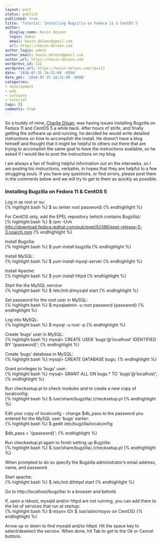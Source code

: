 ```yaml
---
layout: post
status: publish
published: true
title: 'Tutorial: Installing Bugzilla on Fedora 11 & CentOS 5'
author:
  display_name: Kevin deLeon
  login: admin
  email: kevin.deleon@gmail.com
  url: https://kevin-deleon.com
author_login: admin
author_email: kevin.deleon@gmail.com
author_url: https://kevin-deleon.com
wordpress_id: 111
wordpress_url: https://kevin-deleon.com/?p=111
date: '2010-07-25 14:31:09 -0500'
date_gmt: '2010-07-25 18:31:09 -0500'
categories:
- development
- web
- software
- tutorial
tags: []
comments: true
---
```

So a buddy of mine, <a href="http://www.linkedin.com/pub/charles-glisan/">Charlie Glisan</a>, was having issues installing Bugzilla on Fedora 11 and CentOS 5 a while back. After hours of strife, and finally getting the software up and running, he decided he would write detailed instructions on how to accomplish the install. He doesn&rsquo;t have a blog himself and thought that it might be helpful to others out there that are trying to accomplish the same goal to have the instructions available, so he asked if I would like to post the instructions on my blog.

I am always a fan of finding helpful information out on the interwebs, so I am posting his instructions, verbatim, in hopes that they are helpful to a few struggling souls. If you have any questions, or find errors, please post them in the comments below and we will try to get to them as quickly as possible.

### Installing Bugzilla on Fedora 11 &amp; CentOS 5

Log in as root or su:  
{% highlight bash %}
$ su
(enter root password)
{% endhighlight %}

For CentOS only, add the EPEL repository (which contains Bugzilla):  
{% highlight bash %}
$ rpm -Uvh http://download.fedora.redhat.com/pub/epel/5/i386/epel-release-5-3.noarch.rpm
{% endhighlight %}

Install Bugzilla:  
{% highlight bash %}
$ yum install bugzilla
{% endhighlight %}

Install MySQL:  
{% highlight bash %}
$ yum install mysql-server
{% endhighlight %}

Install Apache:  
{% highlight bash %}
$ yum install httpd
{% endhighlight %}

Start the the MySQL service:  
{% highlight bash %}
$ /etc/init.d/mysqld start
{% endhighlight %}

Set password for the root user in MySQL:  
{% highlight bash %}
$ mysqladmin -u root password {password}
{% endhighlight %}

Log into MySQL:  
{% highlight bash %}
$ mysql -u root -p
{% endhighlight %}

Create &lsquo;bugs&rsquo; user in MySQL:  
{% highlight bash %}
mysql> CREATE USER 'bugs'@'localhost' IDENTIFIED BY '{password}';
{% endhighlight %}

Create &lsquo;bugs&rsquo; database in MySQL:  
{% highlight bash %}
mysql> CREATE DATABASE bugs;
{% endhighlight %}

Grant privileges to &lsquo;bugs&rsquo; user:  
{% highlight bash %}
mysql> GRANT ALL ON bugs.* TO 'bugs'@'localhost';
{% endhighlight %}

Run checksetup.pl to check modules and to create a new copy of localconfig:  
{% highlight bash %}
$ /usr/share/bugzilla/./checksetup.pl
{% endhighlight %}

Edit your copy of localconfg - change $db_pass to the password you entered for the MySQL user &lsquo;bugs&rsquo; earlier:  
{% highlight bash %}
$ gedit /etc/bugzilla/localconfig

$db_pass = '{password}';
{% endhighlight %}

Run checksetup.pl again to finish setting up Bugzilla:  
{% highlight bash %}
$ /usr/share/bugzilla/./checksetup.pl
{% endhighlight %}

When prompted to do so specify the Bugzilla administrator&rsquo;s email address, name, and password.

Start apache:  
{% highlight bash %}
$ /etc/init.d/httpd start
{% endhighlight %}

Go to http://localhost/bugzilla/ in a browser and behold.

If, upon a reboot, mysqld and/or httpd are not running, you can add them to the list of services that run at startup:  
{% highlight bash %}
$ ntsysv (Or $ /usr/sbin/ntsysv on CentOS)
{% endhighlight %}

Arrow up or down to find mysqld and/or httpd. Hit the space key to select/deselect the service. When done, hit Tab to get to the Ok or Cancel buttons.

